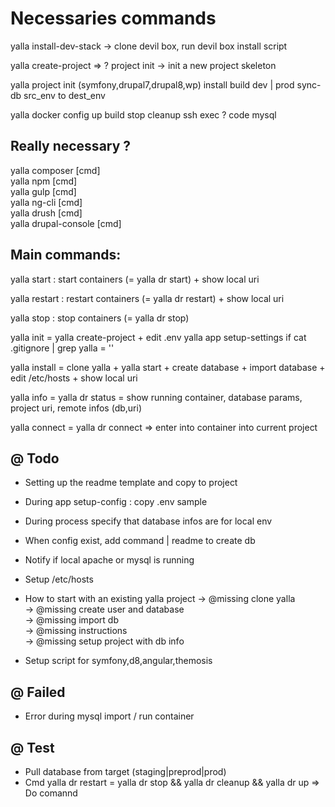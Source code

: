 # Necessaries commands

yalla install-dev-stack -> clone devil box, run devil box install script

yalla create-project => ? project init -> init a new project skeleton

yalla project init (symfony,drupal7,drupal8,wp)
              install
              build dev | prod
              sync-db src_env to dest_env


yalla docker config
             up
             build
             stop
             cleanup
             ssh
             exec
             ? code
             mysql


Really necessary ?
------------
yalla composer [cmd]   
yalla npm [cmd]    
yalla gulp [cmd]   
yalla ng-cli [cmd]    
yalla drush [cmd]   
yalla drupal-console [cmd]      

Main commands:
------------

yalla start : start containers (= yalla dr start) + show local uri    

yalla restart : restart containers (= yalla dr restart)  + show local uri

yalla stop : stop containers (= yalla dr stop)


yalla init =  yalla create-project + edit .env
              yalla app setup-settings if cat .gitignore | grep yalla = ''

yalla install =  clone yalla + yalla start + create database + import database  + edit /etc/hosts + show local uri

yalla info = yalla dr status = show running container, database params, project uri, remote infos (db,uri)

yalla connect = yalla dr connect => enter into container into current project

## @ Todo

* Setting up the readme template and copy to project
* During app setup-config : copy .env sample
* During process specify that database infos are for local env
* When config exist, add command | readme to create db
* Notify if local apache or mysql is running
* Setup /etc/hosts
* How to start with an existing yalla project
  -> @missing clone yalla   
  -> @missing create user and database   
  -> @missing import db   
  -> @missing instructions    
  -> @missing setup project with db info   

* Setup script for symfony,d8,angular,themosis


## @ Failed
* Error during mysql import / run container

## @ Test

* Pull database from target (staging|preprod|prod)
* Cmd yalla dr restart = yalla dr stop && yalla dr cleanup && yalla dr up   => Do comannd  
